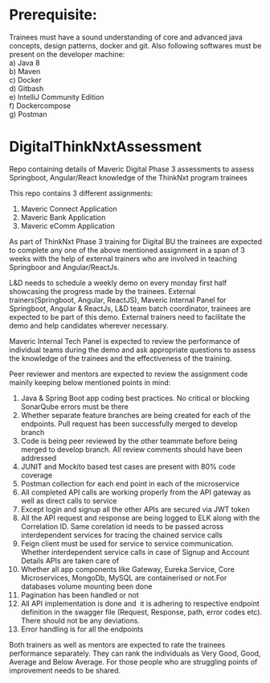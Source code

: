 # Prerequisite:
Trainees must have a sound understanding of core and advanced java concepts, design patterns, docker and git. 
Also following softwares must be present on the developer machine: </br>
a) Java 8</br>
b) Maven</br>
c) Docker</br>
d) Gitbash</br>
e) IntelliJ Community Edition</br>
f) Dockercompose</br>
g) Postman  </br>
# DigitalThinkNxtAssessment
Repo containing details of  Maveric Digital Phase 3 assessments to assess Springboot, Angular/React 
knowledge of the ThinkNxt program trainees

This repo contains 3 different assignments:
1) Maveric Connect Application
2) Maveric Bank Application
3) Maveric eComm Application

As part of ThinkNxt Phase 3 training for Digital BU the trainees are expected to complete any one of the above mentioned assignment in a span of 3 weeks 
with the help of external trainers who are involved in teaching Springboor and Angular/ReactJs. 

L&D needs to schedule a weekly demo on every monday first half showcasing the progress made by the trainees. 
External trainers(Springboot, Angular, ReactJS),  Maveric Internal Panel for Springboot, Angular & ReactJs, L&D team batch coordinator, trainees are
expected to be part of this demo. External trainers need to facilitate the demo and help candidates wherever necessary.

Maveric Internal Tech Panel is expected to review the performance of individual teams during the demo and ask appropriate questions to assess the knowledge of the trainees and the effectiveness of the training.</br>

Peer reviewer and mentors are expected to review the assignment code mainily keeping below mentioned points in mind:</br>

1) Java & Spring Boot app coding best practices. No critical or blocking SonarQube errors must be there</br>
2) Whether separate feature branches are being created for each of the endpoints. Pull request has been successfully merged to develop branch </br>
3) Code is being peer reviewed by the other teammate before being merged to develop branch. All review comments should have been addressed </br>
4) JUNIT and Mockito based test cases are present with 80% code coverage </br>
5) Postman collection for each end point in each of the microservice </br>
6) All completed API calls are working properly from the API gateway as well as direct calls to service </br>
7) Except login and signup all the other APIs are secured via JWT token </br>
8) All the API request and response are being logged to ELK along with the Correlation ID. Same corelation id needs to be passed across interdependent services for tracing the chained service calls </br>
9) Feign client must be used for service to service communication. Whether interdependent service calls in case of Signup and Account Details APIs are taken care of </br>
10) Whether all app components like Gateway, Eureka Service, Core Microservices, MongoDb, MySQL are containerised or not.For databases volume mounting been done </br>
11) Pagination has been handled or not </br>
12) All API implementation is done and  it is adhering to respective endpoint definition in the swagger file (Request, Response, path, error codes etc). There should not be any deviations. </br>
13) Error handling is for all the endpoints </br>

Both trainers as well as mentors are expected to rate the trainees performance separately. 
They can rank the individuals as Very Good, Good, Average and Below Average. For those people who are struggling points of improvement needs to be shared.



